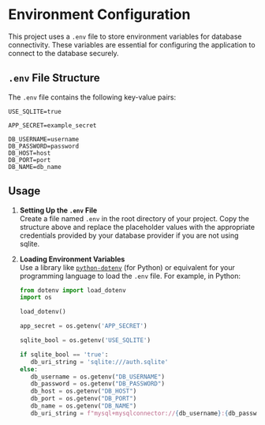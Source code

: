 # Environment Configuration

This project uses a `.env` file to store environment variables for database connectivity. These variables are essential for configuring the application to connect to the database securely.

## `.env` File Structure

The `.env` file contains the following key-value pairs:


```
USE_SQLITE=true

APP_SECRET=example_secret

DB_USERNAME=username
DB_PASSWORD=password
DB_HOST=host
DB_PORT=port
DB_NAME=db_name
```

## Usage

1. **Setting Up the `.env` File**  
   Create a file named `.env` in the root directory of your project. Copy the structure above and replace the placeholder values with the appropriate credentials provided by your database provider if you are not using sqlite.

2. **Loading Environment Variables**  
   Use a library like [`python-dotenv`](https://pypi.org/project/python-dotenv/) (for Python) or equivalent for your programming language to load the `.env` file. For example, in Python:

   ```python
   from dotenv import load_dotenv
   import os

   load_dotenv()

   app_secret = os.getenv('APP_SECRET')

   sqlite_bool = os.getenv('USE_SQLITE')

   if sqlite_bool == 'true':
      db_uri_string = 'sqlite:///auth.sqlite'
   else:
      db_username = os.getenv("DB_USERNAME")
      db_password = os.getenv("DB_PASSWORD")
      db_host = os.getenv("DB_HOST")
      db_port = os.getenv("DB_PORT")
      db_name = os.getenv("DB_NAME")
      db_uri_string = f"mysql+mysqlconnector://{db_username}:{db_password}@{db_host}:{db_port}/{db_name}"
   ```